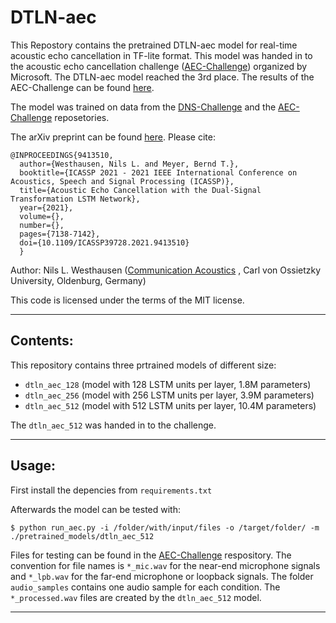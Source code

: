 # DTLN-aec
This Repostory contains the pretrained DTLN-aec model for real-time acoustic echo cancellation in TF-lite format. This model was handed in to the acoustic echo cancellation challenge ([AEC-Challenge](https://www.microsoft.com/en-us/research/academic-program/acoustic-echo-cancellation-challenge-icassp-2021/)) organized by Microsoft. The DTLN-aec model reached the 3rd place. The results of the AEC-Challenge can be found [here](https://www.microsoft.com/en-us/research/academic-program/acoustic-echo-cancellation-challenge-icassp-2021/results/).

The model was trained on data from the [DNS-Challenge](https://github.com/microsoft/AEC-Challenge) and the [AEC-Challenge](https://github.com/microsoft/DNS-Challenge) reposetories.

The arXiv preprint can be found [here](https://arxiv.org/pdf/2010.14337.pdf).
Please cite:
```bitbtex
@INPROCEEDINGS{9413510,
  author={Westhausen, Nils L. and Meyer, Bernd T.},
  booktitle={ICASSP 2021 - 2021 IEEE International Conference on Acoustics, Speech and Signal Processing (ICASSP)}, 
  title={Acoustic Echo Cancellation with the Dual-Signal Transformation LSTM Network}, 
  year={2021},
  volume={},
  number={},
  pages={7138-7142},
  doi={10.1109/ICASSP39728.2021.9413510}
  }

```


Author: Nils L. Westhausen ([Communication Acoustics](https://uol.de/en/kommunikationsakustik) , Carl von Ossietzky University, Oldenburg, Germany)

This code is licensed under the terms of the MIT license.

---

## Contents:

This repository contains three prtrained models of different size: 
* `dtln_aec_128` (model with 128 LSTM units per layer, 1.8M parameters)
* `dtln_aec_256` (model with 256 LSTM units per layer, 3.9M parameters)
* `dtln_aec_512` (model with 512 LSTM units per layer, 10.4M parameters)

The `dtln_aec_512` was handed in to the challenge.

---
## Usage:

First install the depencies from `requirements.txt` 

Afterwards the model can be tested with:
```
$ python run_aec.py -i /folder/with/input/files -o /target/folder/ -m ./pretrained_models/dtln_aec_512
```

Files for testing can be found in the [AEC-Challenge](https://github.com/microsoft/DNS-Challenge) respository. The convention for file names is `*_mic.wav` for the near-end microphone signals and `*_lpb.wav` for the far-end microphone or loopback signals. The folder `audio_samples` contains one audio sample for each condition. The `*_processed.wav` files are created by the `dtln_aec_512` model.

---


